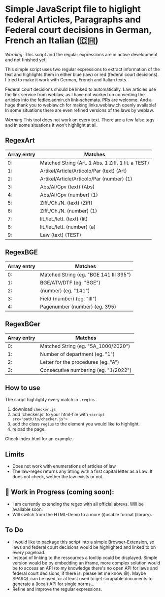 # Simple JavaScript file to higlight federal Articles, Paragraphs and Federal court decisions in German, French an Italian (🇨🇭)

_Warning:_ This script and the regular expressions are in active development and not finished yet.

This simple script uses two regular expressions to extract information of the text and highlights them in either blue (law) or red (federal court decisions).
I tried to make it work with German, French and Italian texts.

Federal court decisions should be linked to automatically.
Law articles use the link service from weblaw, as I have not worked on converting the articles into the fedlex.admin.ch link-schemata. PRs are welcome.
And a huge thank you to weblaw.ch for making links.weblaw.ch openly available! In some situations there are even refined versions of the laws by weblaw.

_Warning_ This tool does not work on every text. There are a few false tags and in some situations it won't highlight at all.

## RegexArt

| Array entry | Matches                                            |
| ----------- | -------------------------------------------------- |
| 0:          | Matched String (Art. 1 Abs. 1 Ziff. 1 lit. a TEST) |
| 1:          | Artikel/Article/Articolo/Par (text) (Art)          |
| 2:          | Artikel/Article/Articolo/Par (number) (1)          |
| 3:          | Abs/Al/Cpv (text) (Abs)                            |
| 4:          | Abs/Al/Cpv (number) (1)                            |
| 5:          | Ziff./Ch./N. (text) (Ziff)                         |
| 6:          | Ziff./Ch./N. (number) (1)                          |
| 7:          | lit./let./lett. (text) (lit)                       |
| 8:          | lit./let./lett. (number) (a)                       |
| 9:          | Law (text) (TEST)                                  |

## RegexBGE

| Array entry | Matches                                |
| ----------- | -------------------------------------- |
| 0:          | Matched String (eg. "BGE 141 III 395") |
| 1:          | BGE/ATV/DTF (eg. "BGE")                |
| 2:          | (number) (eg. "141")                   |
| 3:          | Field (number) (eg. "III")             |
| 4:          | Pagenumber (number) (eg. 395)          |

## RegexBGer

| Array entry | Matches                              |
| ----------- | ------------------------------------ |
| 0:          | Matched String (eg. "5A_1000/2020")  |
| 1:          | Number of department (eg. "1")       |
| 2:          | Letter for the procedures (eg. "A")  |
| 3:          | Consecutive numbering (eg. "1/2022") |

## How to use

The script highlighty every match in `.regius` .

1. download `checker.js`
2. add 'checker.js' to your html-file with `<script src="path/to/checker.js">`
3. add the class `regius` to the element you would like to highlight.
4. reload the page.

Check index.html for an example.

## Limits

- Does not work with enumerations of articles of law
- The law-regex returns any String with a first capital letter as a Law. It does not check, wether the law exists or not.

## 🚧 Work in Progress (coming soon):
- I am currently extending the regex with all official abrevs. Will be available soon.
- Will switch from the HTML-Demo to a more (i)usable format (library).

## To Do

- I would like to package this script into a simple Browser-Extension, so laws and federal court decisions would be highlighted and linked to on every pageload.
- Instead of linking to the ressources a tooltip could be displayed. Simple version would be by embedding an iframe, more complex solution would be to access an API (to my knowledge there's no open API for laws and federal court decisions, if there is, please let me know 😃). Maybe SPARQL can be used, or at least used to get scrapable documents to generate a (local) API for single norms...
- Refine and improve the regular expressions.
